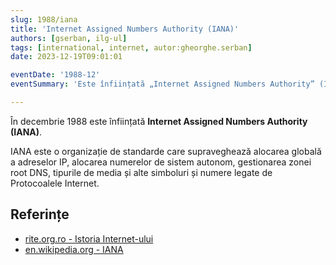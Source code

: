 ```yaml
---
slug: 1988/iana
title: 'Internet Assigned Numbers Authority (IANA)'
authors: [gserban, ilg-ul]
tags: [international, internet, autor:gheorghe.serban]
date: 2023-12-19T09:01:01

eventDate: '1988-12'
eventSummary: 'Este înființată „Internet Assigned Numbers Authority” (IANA)'

---
```


În decembrie 1988 este înființată **Internet Assigned Numbers Authority (IANA)**.

<!-- truncate -->

IANA este o organizație de standarde care supraveghează alocarea globală a
adreselor IP, alocarea numerelor de sistem autonom, gestionarea zonei root DNS,
tipurile de media și alte simboluri și numere legate de Protocoalele Internet.

## Referințe

- [rite.org.ro - Istoria Internet-ului](https://rite.org.ro/istoria-internetului/)
- [en.wikipedia.org - IANA](https://en.wikipedia.org/wiki/Internet_Assigned_Numbers_Authority)
